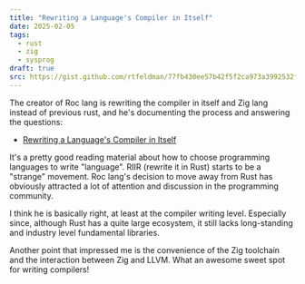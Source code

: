 ```yaml
---
title: "Rewriting a Language's Compiler in Itself"
date: 2025-02-05
tags:
  - rust
  - zig
  - sysprog
draft: true
src: https://gist.github.com/rtfeldman/77fb430ee57b42f5f2ca973a3992532f
---
```


The creator of Roc lang is rewriting the compiler in itself and Zig lang instead of previous rust, and he's documenting the process and answering the questions:

- [Rewriting a Language's Compiler in Itself](https://gist.github.com/rtfeldman/77fb430ee57b42f5f2ca973a3992532f)

It's a pretty good reading material about how to choose programming languages to write "language". RIIR (rewrite it in Rust) starts to be a "strange" movement. Roc lang's decision to move away from Rust has obviously attracted a lot of attention and discussion in the programming community.

I think he is basically right, at least at the compiler writing level. Especially since, although Rust has a quite large ecosystem, it still lacks long-standing and industry level fundamental libraries.

Another point that impressed me is the convenience of the Zig toolchain and the interaction between Zig and LLVM. What an awesome sweet spot for writing compilers!
